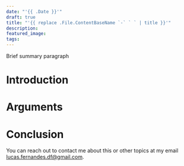 ```yaml
---
date: "'{{ .Date }}'"
draft: true
title: "'{{ replace .File.ContentBaseName `-` ` ` | title }}'"
description: 
featured_image: 
tags:
---
```

Brief summary paragraph
# Introduction

# Arguments

# Conclusion

You can reach out to contact me about this or other topics at my email lucas.fernandes.df@gmail.com.